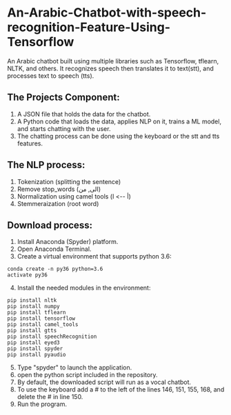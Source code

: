 # An-Arabic-Chatbot-with-speech-recognition-Feature-Using-Tensorflow
An Arabic chatbot built using multiple libraries such as Tensorflow, tflearn, NLTK, and others. It recognizes speech then translates it to text(stt), and processes text to speech (tts).

## The Projects Component:
1. A JSON file that holds the data for the chatbot.
2. A Python code that loads the data, applies NLP on it, trains a ML model, and starts chatting with the user.
3. The chatting process can be done using the keyboard or the stt and tts features.

## The NLP process:
1. Tokenization (splitting the sentence)
2. Remove stop_words (الى, من)
3. Normalization using camel tools (أ --> ا)
4. Stemmeraization (root word)

## Download process:
1. Install Anaconda (Spyder) platform.
2. Open Anaconda Terminal.
3. Create a virtual environment that supports python 3.6:
```
conda create -n py36 python=3.6
activate py36
```
4. Install the needed modules in the environment:
```
pip install nltk
pip install numpy
pip install tflearn
pip install tensorflow
pip install camel_tools
pip install gtts
pip install speechRecognition
pip install eyed3
pip install spyder
pip install pyaudio
```
5. Type "spyder" to launch the application.
6. open the python script included in the repository.
7. By default, the downloaded script will run as a vocal chatbot.
8. To use the keyboard add a # to the left of the lines 146, 151, 155, 168, and delete the # in line 150.
9. Run the program. 
